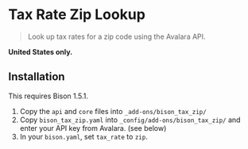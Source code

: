 # Tax Rate Zip Lookup
> Look up tax rates for a zip code using the Avalara API.

**United States only.**

## Installation

This requires Bison 1.5.1.

1. Copy the `api` and `core` files into `_add-ons/bison_tax_zip/`
2. Copy `bison_tax_zip.yaml` into `_config/add-ons/bison_tax_zip/` and enter your API key from Avalara. (see below)
3. In your `bison.yaml`, set `tax_rate` to `zip`.
